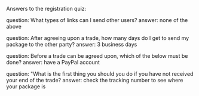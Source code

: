 Answers to the registration quiz:

question: What types of links can I send other users?
answer: none of the above

question: After agreeing upon a trade, how many days do I get to send my package to the other party?
answer: 3 business days

question: Before a trade can be agreed upon, which of the below must be done?
answer: have a PayPal account

question: "What is the first thing you should you do if you have not received your end of the trade?
answer: check the tracking number to see where your package is
